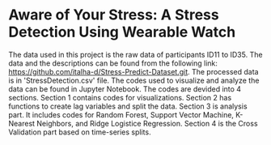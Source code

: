# Aware of Your Stress: A Stress Detection Using Wearable Watch

The data used in this project is the raw data of participants ID11 to ID35. The data and the descriptions can be found from the following link: https://github.com/italha-d/Stress-Predict-Dataset.git. The processed data is in 'StressDetection.csv' file. The codes used to visualize and analyze the data can be found in Jupyter Notebook. The codes are devided into 4 sections. Section 1 contains codes for visualizations. Section 2 has functions to create lag variables and split the data. Section 3 is analysis part. It includes codes for Random Forest, Support Vector Machine, K-Nearest Neighbors, and Ridge Logistice Regression. Section 4 is the Cross Validation part based on time-series splits.
